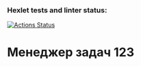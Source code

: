 ### Hexlet tests and linter status:
[![Actions Status](https://github.com/qwelp/php-project-lvl4/workflows/hexlet-check/badge.svg)](https://github.com/qwelp/php-project-lvl4/actions)

# Менеджер задач 123